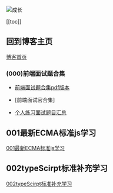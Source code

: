 ![成长](/images/home.png)

[[toc]]


## 回到博客主页
[博客首页](./../README.md)  

### (000)前端面试题合集
- [前端面试题合集pdf版本](https://gitee.com/nyhxiaoning/interviewBooks/tree/master/%E7%AC%AC3%E7%89%88%EF%BC%9A%E4%BA%92%E8%81%94%E7%BD%91%E5%89%8D%E7%AB%AF%E5%A4%A7%E5%8E%82%E9%9D%A2%E8%AF%95%E9%A2%98%20-%20%E7%94%B5%E5%AD%90%E7%89%88)

- [前端面试官合集]

- [个人练习面试题目汇总](D:\works\interviewFold\leetcode-javascript)

## 001最新ECMA标准js学习
[001最新ECMA标准js学习](./001%E6%9C%80%E6%96%B0ECMA%E6%A0%87%E5%87%86js%E5%AD%A6%E4%B9%A0.md)


## 002typeScirpt标准补充学习
[002typeScirpt标准补充学习](./002typeScirpt%E6%A0%87%E5%87%86%E8%A1%A5%E5%85%85%E5%AD%A6%E4%B9%A0.md)


